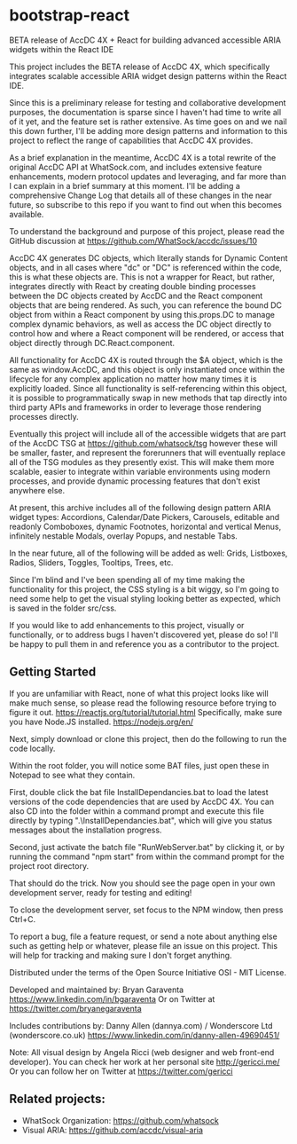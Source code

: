 # bootstrap-react
BETA release of AccDC 4X + React for building advanced accessible ARIA widgets within the React IDE

This project includes the BETA release of AccDC 4X, which specifically integrates scalable accessible ARIA widget design patterns within the React IDE.

Since this is a preliminary release for testing and collaborative development purposes, the documentation is sparse since I haven't had time to write all of it yet, and the feature set is rather extensive. As time goes on and we nail this down further, I'll be adding more design patterns and information to this project to reflect the range of capabilities that AccDC 4X provides.

As a brief explanation in the meantime, AccDC 4X is a total rewrite of the original AccDC API at WhatSock.com, and includes extensive feature enhancements, modern protocol updates and leveraging, and far more than I can explain in a brief summary at this moment. I'll be adding a comprehensive Change Log that details all of these changes in the near future, so subscribe to this repo if you want to find out when this becomes available.

To understand the background and purpose of this project, please read the GitHub discussion at
https://github.com/WhatSock/accdc/issues/10

AccDC 4X generates DC objects, which literally stands for Dynamic Content objects, and in all cases where "dc" or "DC" is referenced within the code, this is what these objects are. This is not a wrapper for React, but rather, integrates directly with React by creating double binding processes between the DC objects created by AccDC and the React component objects that are being rendered. As such, you can reference the bound DC object from within a React component by using this.props.DC to manage complex dynamic behaviors, as well as access the DC object directly to control how and where a React component will be rendered, or access that object directly through DC.React.component.

All functionality for AccDC 4X is routed through the $A object, which is the same as window.AccDC, and this object is only instantiated once within the lifecycle for any complex application no matter how many times it is explicitly loaded. Since all functionality is self-referencing within this object, it is possible to programmatically swap in new methods that tap directly into third party APIs and frameworks in order to leverage those rendering processes directly.

Eventually this project will include all of the accessible widgets that are part of the AccDC TSG at https://github.com/whatsock/tsg
however these will be smaller, faster, and represent the forerunners that will eventually replace all of the TSG modules as they presently exist. This will make them more scalable, easier to integrate within variable environments using modern processes, and provide dynamic processing features that don't exist anywhere else.

At present, this archive includes all of the following design pattern ARIA widget types: Accordions, Calendar/Date Pickers, Carousels, editable and readonly Comboboxes, dynamic Footnotes, horizontal and vertical Menus, infinitely nestable Modals, overlay Popups, and nestable Tabs.

In the near future, all of the following will be added as well: Grids, Listboxes, Radios, Sliders, Toggles, Tooltips, Trees, etc.

Since I'm blind and I've been spending all of my time making the functionality for this project, the CSS styling is a bit wiggy, so I'm going to need some help to get the visual styling looking better as expected, which is saved in the folder src/css.

If you would like to add enhancements to this project, visually or functionally, or to address bugs I haven't discovered yet, please do so! I'll be happy to pull them in and reference you as a contributor to the project.

Getting Started
-----

If you are unfamiliar with React, none of what this project looks like will make much sense, so please read the following resource before trying to figure it out.
https://reactjs.org/tutorial/tutorial.html
Specifically, make sure you have Node.JS installed.
https://nodejs.org/en/

Next, simply download or clone this project, then do the following to run the code locally.

Within the root folder, you will notice some BAT files, just open these in Notepad to see what they contain.

First, double click the bat file InstallDependancies.bat to load the latest versions of the code dependencies that are used by AccDC 4X. You can also CD into the folder within a command prompt and execute this file directly by typing ".\InstallDependancies.bat", which will give you status messages about the installation progress.

Second, just activate the batch file "RunWebServer.bat" by clicking it, or by running the command "npm start" from within the command prompt for the project root directory.

That should do the trick. Now you should see the page open in your own development server, ready for testing and editing!

To close the development server, set focus to the NPM window, then press Ctrl+C.

To report a bug, file a feature request, or send a note about anything else such as getting help or whatever, please file an issue on this project. This will help for tracking and making sure I don't forget anything.

Distributed under the terms of the Open Source Initiative OSI - MIT License.

Developed and maintained by: Bryan Garaventa https://www.linkedin.com/in/bgaraventa
Or on Twitter at https://twitter.com/bryanegaraventa

Includes contributions by: Danny Allen (dannya.com) / Wonderscore Ltd (wonderscore.co.uk) https://www.linkedin.com/in/danny-allen-49690451/

Note: All visual design by Angela Ricci (web designer and web front-end developer). You can check her work at her personal site http://gericci.me/
Or you can follow her on Twitter at https://twitter.com/gericci

Related projects:
-----

* WhatSock Organization: https://github.com/whatsock
* Visual ARIA: https://github.com/accdc/visual-aria
